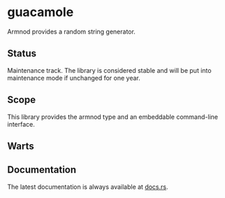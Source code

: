 guacamole
=========

Armnod provides a random string generator.

Status
------

Maintenance track.  The library is considered stable and will be put into maintenance mode if unchanged for one year.

Scope
-----

This library provides the armnod type and an embeddable command-line interface.

Warts
-----

Documentation
-------------

The latest documentation is always available at [docs.rs](https://docs.rs/armnod/latest/armnod/).
